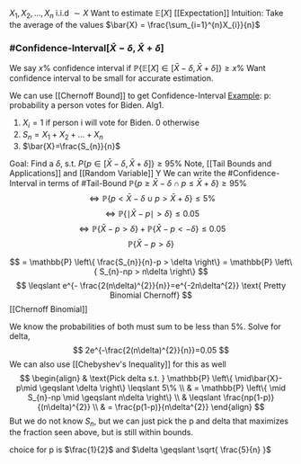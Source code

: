 $X_{1},X_{2},\dots,X_{n}$ i.i.d $\sim X$
Want to estimate $\mathbb{E}\left[ X \right]$ [[Expectation]]
Intuition: Take the average of the values $\bar{X} = \frac{\sum_{i=1}^{n}X_{i}}{n}$
### #Confidence-Interval$\left[ \bar{X}-\delta,\bar{X}+\delta \right]$ 
We say $x\%$ confidence interval if $\mathbb{P}\left\{ \mathbb{E}\left[ X \right]\in \left[ \bar{X}-\delta,\bar{X}+\delta \right] \right\}\geqslant x\%$
Want confidence interval to be small for accurate estimation.

We can use [[Chernoff Bound]] to get Confidence-Interval
<ins>Example</ins>: p: probability a person votes for Biden.
Alg1. 
1. $X_{i}=1$ if person i will vote for Biden. 0 otherwise
2. $S_{n} = X_{1}+X_{2}+\dots+X_{n}$
3. $\bar{X}=\frac{S_{n}}{n}$

Goal: Find a $\delta$, s.t. $P\left\{ p \in\left[ \bar{X}-\delta,\bar{X}+\delta \right] \right\}\geqslant 95\%$
Note, [[Tail Bounds and Applications]] and [[Random Variable]] Y
We can write the #Confidence-Interval in terms of #Tail-Bound 
$\mathbb{P}\left\{ p \geqslant \bar{X}-\delta \cap p\leqslant \bar{X}+\delta\right\} \geqslant 95\%$
$$\iff \mathbb{P} \left\{ p < \bar{X}-\delta \cup p > \bar{X}+\delta\right\}\leqslant 5\%  $$
$$
\iff \mathbb{P} \left\{ \mid\bar{X} - p \mid > \delta \right\}\leqslant 0.05 
$$
$$
\iff \mathbb{P} \left\{ \bar{X}-p>\delta \right\} + \mathbb{P} \left\{ \bar{X}-p < -\delta \right\} \leqslant 0.05 
$$
$$
\mathbb{P} \left\{ \bar{X}-p>\delta \right\}
$$

$$
= \mathbb{P} \left\{ \frac{S_{n}}{n}-p > \delta \right\} = \mathbb{P} \left\{ S_{n}-np > n\delta \right\} 
$$
$$
\leqslant e^{- \frac{2(n\delta)^{2}}{n}}=e^{-2n\delta^{2}} \text{ Pretty Binomial Chernoff}
$$
[[Chernoff Binomial]]


We know the probabilities of both must sum to be less than 5%.
Solve for delta,
$$
2e^{-\frac{2(n\delta)^{2}}{n}}=0.05
$$
We can also use [[Chebyshev's Inequality]] for this as well
$$
\begin{align}
	& \text{Pick delta s.t. } \mathbb{P} \left\{ \mid\bar{X}-p\mid \geqslant \delta \right\} \leqslant 5\% \\
	& = \mathbb{P} \left\{ \mid S_{n}-np \mid \geqslant n\delta \right\}  \\
	& \leqslant \frac{np(1-p)}{(n\delta)^{2}} \\
	& = \frac{p(1-p)}{n\delta^{2}}
\end{align}
$$
But we do not know $S_{n}$, but we can just pick the p and delta that maximizes the fraction seen above, but is still within bounds.

choice for p is $\frac{1}{2}$ and $\delta \geqslant \sqrt{ \frac{5}{n} }$ 

